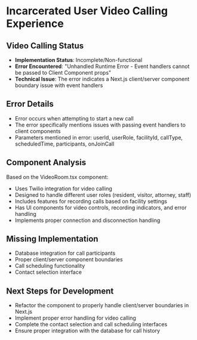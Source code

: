 # Incarcerated User Video Calling Experience

## Video Calling Status
- **Implementation Status**: Incomplete/Non-functional
- **Error Encountered**: "Unhandled Runtime Error - Event handlers cannot be passed to Client Component props"
- **Technical Issue**: The error indicates a Next.js client/server component boundary issue with event handlers

## Error Details
- Error occurs when attempting to start a new call
- The error specifically mentions issues with passing event handlers to client components
- Parameters mentioned in error: userId, userRole, facilityId, callType, scheduledTime, participants, onJoinCall

## Component Analysis
Based on the VideoRoom.tsx component:
- Uses Twilio integration for video calling
- Designed to handle different user roles (resident, visitor, attorney, staff)
- Includes features for recording calls based on facility settings
- Has UI components for video controls, recording indicators, and error handling
- Implements proper connection and disconnection handling

## Missing Implementation
- Database integration for call participants
- Proper client/server component boundaries
- Call scheduling functionality
- Contact selection interface

## Next Steps for Development
- Refactor the component to properly handle client/server boundaries in Next.js
- Implement proper error handling for video calling
- Complete the contact selection and call scheduling interfaces
- Ensure proper integration with the database for call history

